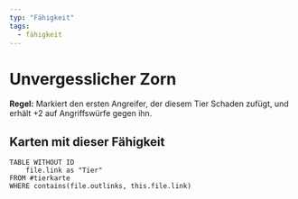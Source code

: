```yaml
---
typ: "Fähigkeit"
tags:
  - fähigkeit
---
```


# Unvergesslicher Zorn

**Regel:** Markiert den ersten Angreifer, der diesem Tier Schaden zufügt, und erhält +2 auf Angriffswürfe gegen ihn.

## Karten mit dieser Fähigkeit

```dataview
TABLE WITHOUT ID   
	file.link as "Tier"
FROM #tierkarte
WHERE contains(file.outlinks, this.file.link)
````

